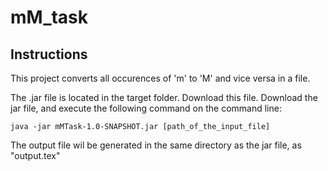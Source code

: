 # mM_task

## Instructions

This project converts all occurences of 'm' to 'M' and vice versa in a file. 

The .jar file is located in the target folder. Download this file.
Download the jar file, and execute the following command on the command line:
```{r, engine='bash', count_lines}
java -jar mMTask-1.0-SNAPSHOT.jar [path_of_the_input_file]
```
The output file wil be generated in the same directory as the jar file, as "output.tex"

